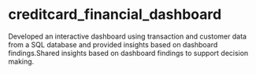 # creditcard_financial_dashboard
Developed an interactive dashboard using transaction and customer data from a SQL database and provided insights based on dashboard findings.Shared insights based on dashboard findings to support decision making.
